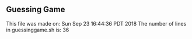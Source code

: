 ## Guessing Game
This file was made on: 
Sun Sep 23 16:44:36 PDT 2018
The number of lines in guessinggame.sh is: 
36
